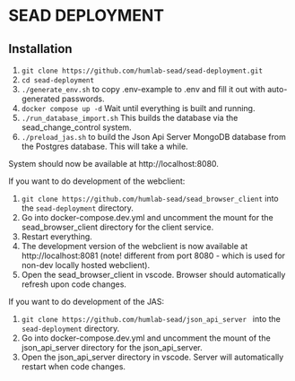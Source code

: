 # SEAD DEPLOYMENT

## Installation

1. `git clone https://github.com/humlab-sead/sead-deployment.git`
1. `cd sead-deployment`
1. `./generate_env.sh` to copy .env-example to .env and fill it out with auto-generated passwords.
1. `docker compose up -d` Wait until everything is built and running.
1. `./run_database_import.sh` This builds the database via the sead_change_control system.
1. `./preload_jas.sh` to build the Json Api Server MongoDB database from the Postgres database. This will take a while.

System should now be available at http://localhost:8080.

If you want to do development of the webclient:
1. `git clone https://github.com/humlab-sead/sead_browser_client` into the `sead-deployment` directory.
1. Go into docker-compose.dev.yml and uncomment the mount for the sead_browser_client directory for the client service.
1. Restart everything.
1. The development version of the webclient is now available at http://localhost:8081 (note! different from port 8080 - which is used for non-dev locally hosted webclient).
1. Open the sead_browser_client in vscode. Browser should automatically refresh upon code changes.


If you want to do development of the JAS:
1. `git clone https://github.com/humlab-sead/json_api_server ` into the `sead-deployment` directory.
1. Go into docker-compose.dev.yml and uncomment the mount of the json_api_server directory for the json_api_server.
1. Open the json_api_server directory in vscode. Server will automatically restart when code changes.